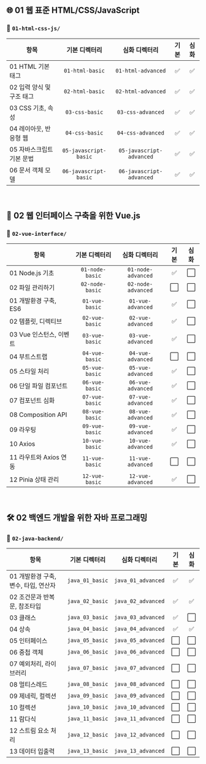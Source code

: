 ## 🌐 01 웹 표준 HTML/CSS/JavaScript
### 📁 `01-html-css-js/`

| 항목                    | 기본 디렉터리        | 심화 디렉터리         | 기본 | 심화 |
|-------------------------|:---------------:|:------------------:|:----:|:----:|
| 01 HTML 기본 태그      | `01-html-basic`      | `01-html-advanced`     | ✅   | ✅   |
| 02 입력 양식 및 구조 태그 | `02-html-basic`      | `02-html-advanced`     | ✅   | ✅   |
| 03 CSS 기초, 속성      | `03-css-basic`       | `03-css-advanced`      | ✅   | ✅   |
| 04 레이아웃, 반응형 웹 | `04-css-basic`       | `04-css-advanced`      | ✅   | ✅   |
| 05 자바스크립트 기본 문법 | `05-javascript-basic` | `05-javascript-advanced` | ✅ | ✅ |
| 06 문서 객체 모델 | `06-javascript-basic` | `06-javascript-advanced` | ✅ | ✅ |

<br>

## 🧩 02 웹 인터페이스 구축을 위한 Vue.js  
### 📁 `02-vue-interface/`

| 항목                        | 기본 디렉터리        | 심화 디렉터리          | 기본 | 심화 |
|-----------------------------|:---------------:|:------------------:|:----:|:----:|
| 01 Node.js 기초            | `01-node-basic`      | `01-node-advanced`      | ✅   | ⬜️   |
| 02 파일 관리하기           | `02-node-basic`      | `02-node-advanced`      | ⬜️   | ⬜️   |
| 01 개발환경 구축, ES6      | `01-vue-basic`       | `01-vue-advanced`       | ✅   | ⬜️   |
| 02 템플릿, 디렉티브        | `02-vue-basic`       | `02-vue-advanced`       | ✅   | ⬜️   |
| 03 Vue 인스턴스, 이벤트    | `03-vue-basic`       | `03-vue-advanced`       | ✅   | ⬜️   |
| 04 부트스트랩              | `04-vue-basic`       | `04-vue-advanced`       | ⬜️   | ⬜️   |
| 05 스타일 처리             | `05-vue-basic`       | `05-vue-advanced`       | ✅   | ⬜️   |
| 06 단일 파일 컴포넌트      | `06-vue-basic`       | `06-vue-advanced`       | ✅   | ⬜️   |
| 07 컴포넌트 심화           | `07-vue-basic`       | `07-vue-advanced`       | ✅   | ⬜️   |
| 08 Composition API         | `08-vue-basic`       | `08-vue-advanced`       | ✅   | ⬜️   |
| 09 라우팅                  | `09-vue-basic`       | `09-vue-advanced`       | ✅   | ⬜️   |
| 10 Axios                   | `10-vue-basic`       | `10-vue-advanced`       | ✅   | ⬜️   |
| 11 라우트와 Axios 연동     | `11-vue-basic`       | `11-vue-advanced`       | ⬜️   | ⬜️   |
| 12 Pinia 상태 관리         | `12-vue-basic`       | `12-vue-advanced`       | ✅   | ⬜️   |

<br>

## 🛠️ 02 백엔드 개발을 위한 자바 프로그래밍  
### 📁 `02-java-backend/`

| 항목                              | 기본 디렉터리       | 심화 디렉터리        | 기본 | 심화 |
|-----------------------------------|:------------------:|:------------------:|:----:|:----:|
| 01 개발환경 구축, 변수, 타입, 연산자 | `java_01_basic`     | `java_01_advanced`  | ✅   | ✅   |
| 02 조건문과 반복문, 참조타입        | `java_02_basic`     | `java_02_advanced`  | ✅   | ✅   |
| 03 클래스                          | `java_03_basic`     | `java_03_advanced`  | ✅   | ⬜️   |
| 04 상속                           | `java_04_basic`     | `java_04_advanced`  | ✅   | ✅   |
| 05 인터페이스                     | `java_05_basic`     | `java_05_advanced`  | ⬜️   | ⬜️   |
| 06 중첩 객체                      | `java_06_basic`     | `java_06_advanced`  | ⬜️   | ⬜️   |
| 07 예외처리, 라이브러리            | `java_07_basic`     | `java_07_advanced`  | ⬜️   | ⬜️   |
| 08 멀티스레드                     | `java_08_basic`     | `java_08_advanced`  | ⬜️   | ⬜️   |
| 09 제네릭, 컬렉션                 | `java_09_basic`     | `java_09_advanced`  | ⬜️   | ⬜️   |
| 10 컬렉션                         | `java_10_basic`     | `java_10_advanced`  | ⬜️   | ⬜️   |
| 11 람다식                         | `java_11_basic`     | `java_11_advanced`  | ⬜️   | ⬜️   |
| 12 스트림 요소 처리               | `java_12_basic`     | `java_12_advanced`  | ⬜️   | ⬜️   |
| 13 데이터 입출력                  | `java_13_basic`     | `java_13_advanced`  | ⬜️   | ⬜️   |


